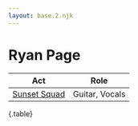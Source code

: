 ```yaml
---
layout: base.2.njk
---
```


# Ryan Page

| Act | Role |
|---|---|
| [Sunset Squad](../sunset-squad) | Guitar, Vocals |

{.table}